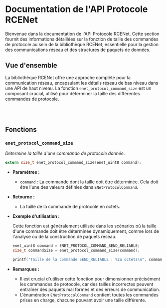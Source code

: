 # Documentation de l'API Protocole RCENet

Bienvenue dans la documentation de l'API Protocole RCENet. Cette section fournit des informations détaillées sur la fonction de taille des commandes de protocole au sein de la bibliothèque RCENet, essentielle pour la gestion des communications réseau et des structures de paquets de données.

## Vue d'ensemble

La bibliothèque RCENet offre une approche complète pour la communication réseau, encapsulant les détails réseau de bas niveau dans une API de haut niveau. La fonction `enet_protocol_command_size` est un composant crucial, utilisé pour déterminer la taille des différentes commandes de protocole.

<br /><br />

## Fonctions

### `enet_protocol_command_size`

_Détermine la taille d'une commande de protocole donnée._

```c
extern size_t enet_protocol_command_size(enet_uint8 command);
```

- **Paramètres :**
  - `command` : La commande dont la taille doit être déterminée. Cela doit être l'une des valeurs définies dans `ENetProtocolCommand`.
- **Retourne :**
  - La taille de la commande de protocole en octets.

- **Exemple d'utilisation :**

  Cette fonction est généralement utilisée dans les scénarios où la taille d'une commande doit être déterminée dynamiquement, comme lors de l'analyse ou de la construction de paquets réseau.

  ```c
  enet_uint8 command = ENET_PROTOCOL_COMMAND_SEND_RELIABLE;
  size_t commandSize = enet_protocol_command_size(command);

  printf("Taille de la commande SEND_RELIABLE : %zu octets\n", commandSize);
  ```

- **Remarques :**
  - Il est crucial d'utiliser cette fonction pour dimensionner précisément les commandes de protocole, car des tailles incorrectes peuvent entraîner des paquets mal formés et des erreurs de communication.
  - L'énumération `ENetProtocolCommand` contient toutes les commandes prises en charge, chacune pouvant avoir une taille différente.